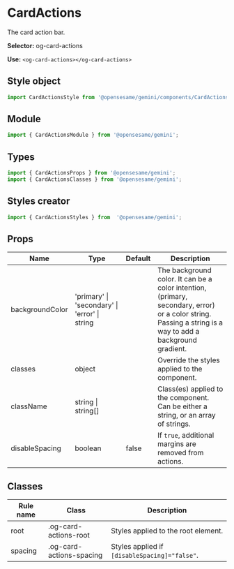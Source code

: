 # CardActions
The card action bar.

**Selector:**
og-card-actions

**Use:**
`<og-card-actions></og-card-actions>`

## Style object
```javascript
import CardActionsStyle from '@opensesame/gemini/components/CardActions';
```

## Module
```javascript
import { CardActionsModule } from '@opensesame/gemini';
```

## Types
```javascript
import { CardActionsProps } from '@opensesame/gemini';
import { CardActionsClasses } from '@opensesame/gemini';
```

## Styles creator
```javascript
import { CardActionsStyles } from  '@opensesame/gemini';
```

## Props
Name | Type | Default | Description
---- | ---- | ------- | -----------
backgroundColor | 'primary' &#124; 'secondary' &#124; 'error' &#124; string | | The background color. It can be a color intention, (primary, secondary, error) or a color string. Passing a string is a way to add a background gradient.
classes | object | | Override the styles applied to the component.
className | string &#124; string[] | | Class(es) applied to the component. Can be either a string, or an array of strings.
disableSpacing | boolean | false | If `true`, additional margins are removed from actions.

## Classes
Rule name | Class | Description
--------- | ----- | -----------
root | .og-card-actions-root | Styles applied to the root element.
spacing | .og-card-actions-spacing | Styles applied if `[disableSpacing]="false"`.
